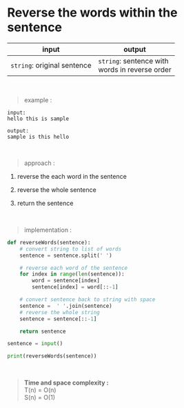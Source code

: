 # Reverse the words within the sentence

| input | output |
| --- | --- |
| `string`: original sentence | `string`: sentence with <br> words in reverse order |

<br>

> example :

```
input:
hello this is sample

output:
sample is this hello
```

<br>

> approach :

1. reverse the each word in the sentence

2. reverse the whole sentence

3. return the sentence

<br>

> implementation :

```python
def reverseWords(sentence):
    # convert string to list of words
    sentence = sentence.split(' ')

    # reverse each word of the sentence
    for index in range(len(sentence)): 
        word = sentence[index]
        sentence[index] = word[::-1]

    # convert sentence back to string with space
    sentence =  ' '.join(sentence)
    # reverse the whole string
    sentence = sentence[::-1]

    return sentence

sentence = input()

print(reverseWords(sentence))
```

<br>

> **Time and space complexity :**
<br>T(n) = O(n)
<br>S(n) = O(1)